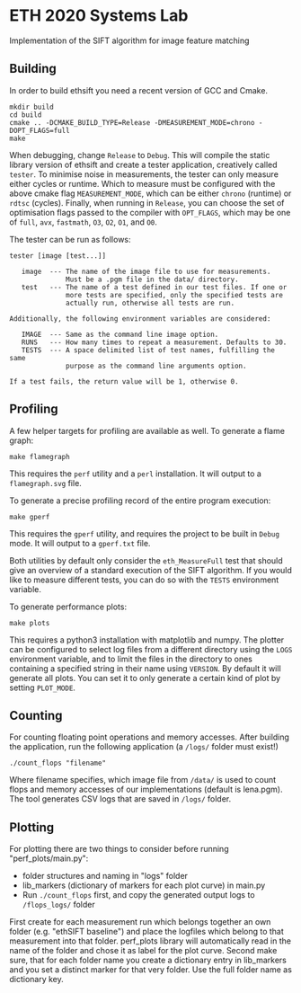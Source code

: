 # ETH 2020 Systems Lab
Implementation of the SIFT algorithm for image feature matching

## Building
In order to build ethsift you need a recent version of GCC and Cmake.

```
mkdir build
cd build
cmake .. -DCMAKE_BUILD_TYPE=Release -DMEASUREMENT_MODE=chrono -DOPT_FLAGS=full
make
```

When debugging, change `Release` to `Debug`. This will compile the static library version of ethsift and create a tester application, creatively called `tester`. To minimise noise in measurements, the tester can only measure either cycles or runtime. Which to measure must be configured with the above cmake flag `MEASUREMENT_MODE`, which can be either `chrono` (runtime) or `rdtsc` (cycles). Finally, when running in `Release`, you can choose the set of optimisation flags passed to the compiler with `OPT_FLAGS`, which may be one of `full`, `avx`, `fastmath`, `O3`, `O2`, `O1`, and `O0`.

The tester can be run as follows:

```
tester [image [test...]]

   image  --- The name of the image file to use for measurements.
              Must be a .pgm file in the data/ directory.
   test   --- The name of a test defined in our test files. If one or
              more tests are specified, only the specified tests are
              actually run, otherwise all tests are run.

Additionally, the following environment variables are considered:

   IMAGE  --- Same as the command line image option.
   RUNS   --- How many times to repeat a measurement. Defaults to 30.
   TESTS  --- A space delimited list of test names, fulfilling the same
              purpose as the command line arguments option.

If a test fails, the return value will be 1, otherwise 0.
```

## Profiling
A few helper targets for profiling are available as well. To generate a flame graph:

```
make flamegraph
```

This requires the `perf` utility and a `perl` installation. It will output to a `flamegraph.svg` file.

To generate a precise profiling record of the entire program execution:

```
make gperf
```

This requires the `gperf` utility, and requires the project to be built in `Debug` mode. It will output to a `gperf.txt` file.

Both utilities by default only consider the `eth_MeasureFull` test that should give an overview of a standard execution of the SIFT algorithm. If you would like to measure different tests, you can do so with the `TESTS` environment variable.

To generate performance plots:

```
make plots
```

This requires a python3 installation with matplotlib and numpy. The plotter can be configured to select log files from a different directory using the `LOGS` environment variable, and to limit the files in the directory to ones containing a specified string in their name using `VERSION`. By default it will generate all plots. You can set it to only generate a certain kind of plot by setting `PLOT_MODE`.


## Counting
For counting floating point operations and memory accesses. After building the application, run the following application (a `/logs/` folder must exist!)

```
./count_flops "filename"
```

Where filename specifies, which image file from `/data/` is used to count flops and memory accesses of our implementations (default is lena.pgm). The tool generates CSV logs that are saved in `/logs/` folder.


## Plotting
For plotting there are two things to consider before running "perf_plots/main.py":
- folder structures and naming in "logs" folder
- lib_markers (dictionary of markers for each plot curve) in main.py
- Run `./count_flops` first, and copy the generated output logs to `/flops_logs/` folder

First create for each measurement run which belongs together an own folder (e.g. "ethSIFT baseline") and place the logfiles which belong to that measurement into that folder. perf_plots library will automatically read in the name of the folder and chose it as label for the plot curve.
Second make sure, that for each folder name you create a dictionary entry in lib_markers and you set a distinct marker for that very folder. Use the full folder name as dictionary key.

